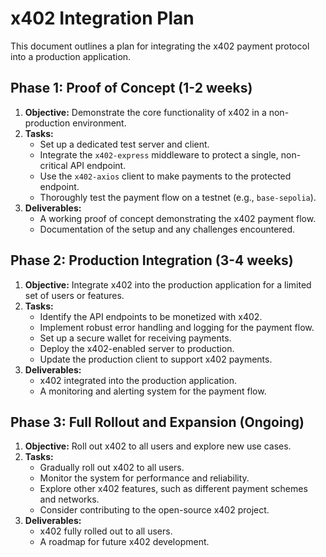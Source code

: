 # x402 Integration Plan

This document outlines a plan for integrating the x402 payment protocol into a production application.

## Phase 1: Proof of Concept (1-2 weeks)

1.  **Objective:** Demonstrate the core functionality of x402 in a non-production environment.
2.  **Tasks:**
    *   Set up a dedicated test server and client.
    *   Integrate the `x402-express` middleware to protect a single, non-critical API endpoint.
    *   Use the `x402-axios` client to make payments to the protected endpoint.
    *   Thoroughly test the payment flow on a testnet (e.g., `base-sepolia`).
3.  **Deliverables:**
    *   A working proof of concept demonstrating the x402 payment flow.
    *   Documentation of the setup and any challenges encountered.

## Phase 2: Production Integration (3-4 weeks)

1.  **Objective:** Integrate x402 into the production application for a limited set of users or features.
2.  **Tasks:**
    *   Identify the API endpoints to be monetized with x402.
    *   Implement robust error handling and logging for the payment flow.
    *   Set up a secure wallet for receiving payments.
    *   Deploy the x402-enabled server to production.
    *   Update the production client to support x402 payments.
3.  **Deliverables:**
    *   x402 integrated into the production application.
    *   A monitoring and alerting system for the payment flow.

## Phase 3: Full Rollout and Expansion (Ongoing)

1.  **Objective:** Roll out x402 to all users and explore new use cases.
2.  **Tasks:**
    *   Gradually roll out x402 to all users.
    *   Monitor the system for performance and reliability.
    *   Explore other x402 features, such as different payment schemes and networks.
    *   Consider contributing to the open-source x402 project.
3.  **Deliverables:**
    *   x402 fully rolled out to all users.
    *   A roadmap for future x402 development.
